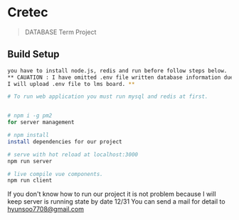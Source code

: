 # Cretec

> DATABASE Term Project

## Build Setup

``` bash
you have to install node.js, redis and run before follow steps below.
** CAUATION : I have omitted .env file written database information due to security.
I will upload .env file to lms board. **

# To run web application you must run mysql and redis at first.


# npm i -g pm2
for server management

# npm install
install dependencies for our project

# serve with hot reload at localhost:3000
npm run server

# live compile vue components.
npm run client
```

If you don't know how to run our project it is not problem because I will keep server is running state by date 12/31 
You can send a mail for detail to hyunsoo7708@gmail.com

